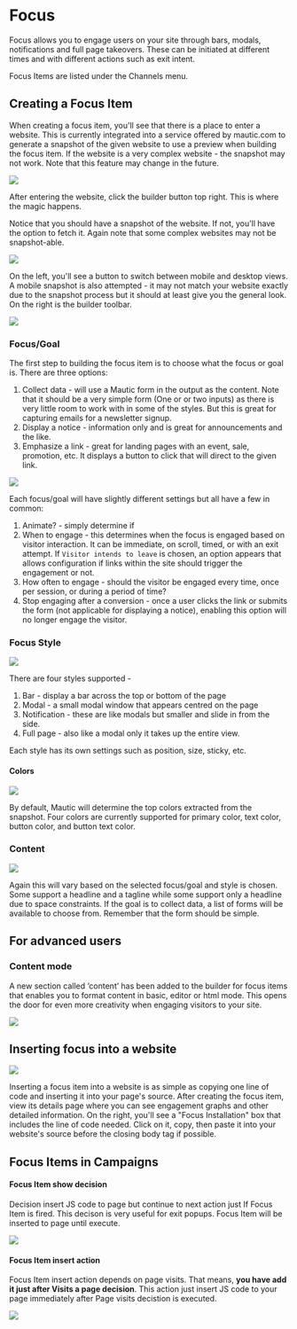 # Focus

Focus allows you to engage users on your site through bars, modals, notifications and full page takeovers. These can be initiated at different times and with different actions such as exit intent.

Focus Items are listed under the Channels menu.

## Creating a Focus Item

When creating a focus item, you'll see that there is a place to enter a website. This is currently integrated into a service offered by mautic.com to generate a snapshot of the given website to use a preview when building the focus item. If the website is a very complex website - the snapshot may not work. Note that this feature may change in the future. 
 
![](/focus/media/step_1.png)

After entering the website, click the builder button top right. This is where the magic happens.

Notice that you should have a snapshot of the website. If not, you'll have the option to fetch it. Again note that some complex websites may not be snapshot-able.

![](/focus/media/step_2.png)
 
On the left, you'll see a button to switch between mobile and desktop views. A mobile snapshot is also attempted - it may not match your website exactly due to the snapshot process but it should at least give you the general look. On the right is the builder toolbar.   

![](/focus/media/step_3.png)

### Focus/Goal

The first step to building the focus item is to choose what the focus or goal is. There are three options:

1. Collect data - will use a Mautic form in the output as the content. Note that it should be a very simple form (One or or two inputs) as there is very little room to work with in some of the styles. But this is great for capturing emails for a newsletter signup.
2. Display a notice - information only and is great for announcements and the like.
3. Emphasize a link - great for landing pages with an event, sale, promotion, etc. It displays a button to click that will direct to the given link.

![](/focus/media/step_4.png)

Each focus/goal will have slightly different settings but all have a few in common:
  
1. Animate? - simply determine if  
1. When to engage - this determines when the focus is engaged based on visitor interaction. It can be immediate, on scroll, timed, or with an exit attempt. If `Visitor intends to leave` is chosen, an option appears that allows configuration if links within the site should trigger the engagement or not.
2. How often to engage - should the visitor be engaged every time, once per session, or during a period of time? 
3. Stop engaging after a conversion - once a user clicks the link or submits the form (not applicable for displaying a notice), enabling this option will no longer engage the visitor.

### Focus Style

![](/focus/media/step_5.png)

There are four styles supported - 

1. Bar - display a bar across the top or bottom of the page
2. Modal - a small modal window that appears centred on the page
3. Notification - these are like modals but smaller and slide in from the side.
4. Full page - also like a modal only it takes up the entire view.

Each style has its own settings such as position, size, sticky, etc.

#### Colors

![](/focus/media/step_6.png)

By default, Mautic will determine the top colors extracted from the snapshot. Four colors are currently supported for primary color, text color, button color, and button text color.
 
### Content

![](/focus/media/step_7.png)

Again this will vary based on the selected focus/goal and style is chosen. Some support a headline and a tagline while some support only a headline due to space constraints. If the goal is to collect data, a list of forms will be available to choose from. Remember that the form should be simple. 

## For advanced users

### Content mode

A new section called ‘content’ has been added to the builder for focus items that enables you to format content in basic, editor or html mode. This opens the door for even more creativity when engaging visitors to your site.

![](/focus/media/html-mode.png)

## Inserting focus into a website

![](/focus/media/step_8.png)

Inserting a focus item into a website is as simple as copying one line of code and inserting it into your page's source. After creating the focus item, view its details page where you can see engagement graphs and other detailed information. On the right, you'll see a  "Focus Installation" box that includes the line of code needed. Click on it, copy, then paste it into your website's source before the closing body tag if possible.

## Focus Items in Campaigns

#### Focus Item show decision

Decision insert JS code to page but continue to next action just If Focus Item is fired. This decison is very useful for exit popups. Focus Item will be inserted to page until execute.

![](/focus/media/focus-item-view-decision.png)

#### Focus Item insert action

Focus Item insert action depends on page visits. That means, **you have add it just after Visits a page decision**. This action just insert JS code to your page immediately after Page visits decistion is executed.

![](/focus/media/focus-campaign-action.gif)
